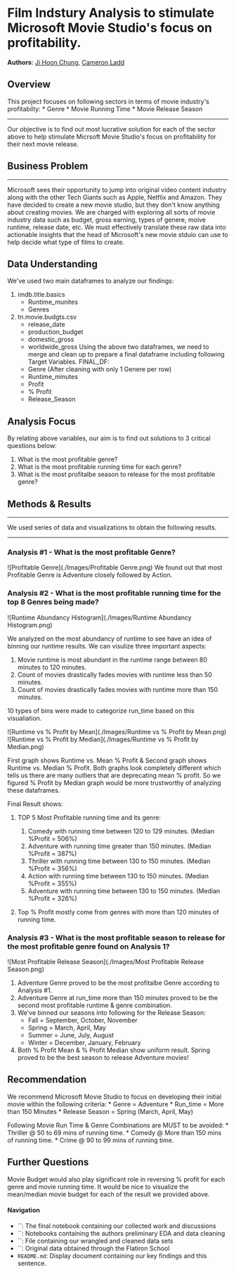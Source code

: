 # Film Indstury Analysis to stimulate Microsoft Movie Studio's focus on profitability.
**Authors**: [Ji Hoon Chung](mailto:jhj1650@gmail.com), [Cameron Ladd](mailto:camladdsoftware@gmail.com)

## Overview
This project focuses on following sectors in terms of movie industry's profitabilty:
    * Genre
    * Movie Running Time
    * Movie Release Season
***
Our objective is to find out most lucrative solution for each of the sector above to help stimulate Micrsoft Movie Studio's focus on profitability for their next movie release.


## Business Problem
***
Microsoft sees their opportunity to jump into original video content industry along with the other Tech Giants such as Apple, Netflix and Amazon. They have decided to create a new movie studio, but they don't know anything about creating movies. We are charged with exploring all sorts of movie industry data such as budget, gross earning, types of genere, moive runtime, release date, etc. We must effectively translate these raw data into actionable insights that the head of Microsoft's new movie stduio can use to help decide what type of films to create.


## Data Understanding
We've used two main dataframes to analyze our findings:
1. imdb.title.basics
    * Runtime_munites
    * Genres
2. tn.movie.budgts.csv
    * release_date
    * production_budget
    * domestic_gross
    * worldwide_gross
Using the above two dataframes, we need to merge and clean up to prepare a final dataframe including following Target Variables.
FINAL_DF:
    * Genre (After cleaning with only 1 Genere per row)
    * Runtime_minutes
    * Profit
    * % Profit
    * Release_Season

## Analysis Focus

By relating above variables, our aim is to find out solutions to 3 critical questions below:
1. What is the most profitable genre?
2. What is the most profitable running time for each genre?
3. What is the most profitalbe season to release for the most profitable genre?

## Methods & Results
***
We used series of data and visualizations to obtain the following results.
***
### Analysis #1 - What is the most profitable Genre?

![Profitable Genre](./Images/Profitable Genre.png)
We found out that most Profitable Genre is Adventure closely followed by Action. 

### Analysis #2 - What is the most profitable running time for the top 8 Genres being made?

![Runtime Abundancy Histogram](./Images/Runtime Abundancy Histogram.png)

We analyzed on the most abundancy of runtime to see have an idea of binning our runtime results.
We can visulize three important aspects:
   1. Movie runtime is most abundant in the runtime range between 80 minutes to 120 minutes.
   2. Count of movies drastically fades movies with runtime less than 50 minutes.
   3. Count of movies drastically fades movies with runtime more than 150 minutes.
   
10 types of bins were made to categorize run_time based on this visualiation.

![Runtime vs % Profit by Mean](./Images/Runtime vs % Profit by Mean.png)
![Runtime vs % Profit by Median](./Images/Runtime vs % Profit by Median.png)

First graph shows Runtime vs. Mean % Profit & Second graph shows Runtime vs. Median % Profit.
Both graphs look completely different which tells us there are many outliers that are deprecating mean % profit.
So we figured % Profit by Median graph would be more trustworthy of analyzing these dataframes.

Final Result shows:
1. TOP 5 Most Profitable running time and its genre:
     1. Comedy with running time between 120 to 129 minutes. (Median %Profit = 506%)
     2. Adventure with running time greater than 150 minutes. (Median %Profit = 387%)
     3. Thriller with running time between 130 to 150 minutes. (Median %Profit = 356%)
     4. Action with running time between 130 to 150 minutes. (Median %Profit = 355%)
     5. Adventure with running time between 130 to 150 minutes. (Median %Profit = 326%)
     
2. Top % Profit mostly come from genres with more than 120 minutes of running time.

### Analysis #3 - What is the most profitable season to release for the most profitable genre found on Analysis 1?

![Most Profitable Release Season](./Images/Most Profitable Release Season.png)
1. Adventure Genre proved to be the most profitalbe Genre according to Analysis #1.
2. Adventure Genre at run_time more than 150 minutes proved to be the second most 
   profitable runtime & genre combination.
3. We've binned our seasons into following for the Release Season:
    * Fall = September, October, November
    * Spring = March, April, May
    * Summer = June, July, August
    * Winter = December, January, February
4. Both % Profit Mean & % Profit Median show uniform result. 
   Spring proved to be the best season to release Adventure movies!
   
## Recommendation

We recommend Microsoft Movie Studio to focus on developing their initial movie within the following criteria:
    * Genre = Adventure
    * Run_time = More than 150 Minutes
    * Release Season = Spring (March, April, May)

Following Movie Run Time & Genre Combinations are MUST to be avoided:
    * Thriller @ 50 to 69 mins of running time.
    * Comedy @ More than 150 mins of running time.
    * Crime @ 90 to 99 mins of running time.

## Further Questions

Movie Budget would also play significant role in reversing % profit for each genre and movie running time.
It would be nice to visualize the mean/median movie budget for each of the result we provided above.

#### Navigation
- ``: The final notebook containing our collected work and discussions
- ``: Notebooks containing the authors preliminary EDA and data cleaning
- ``: File containing our wrangled and cleaned data sets
- ``: Original data obtained through the Flatiron School
- `README.md`: Display document containing our key findings and this sentence.